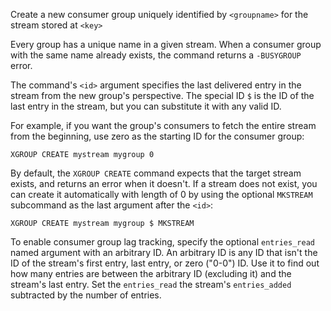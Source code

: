 Create a new consumer group uniquely identified by `<groupname>` for the stream stored at `<key>`

Every group has a unique name in a given stream. 
When a consumer group with the same name already exists, the command returns a `-BUSYGROUP` error.

The command's `<id>` argument specifies the last delivered entry in the stream from the new group's perspective.
The special ID `$` is the ID of the last entry in the stream, but you can substitute it with any valid ID.

For example, if you want the group's consumers to fetch the entire stream from the beginning, use zero as the starting ID for the consumer group:

    XGROUP CREATE mystream mygroup 0

By default, the `XGROUP CREATE` command expects that the target stream exists, and returns an error when it doesn't.
If a stream does not exist, you can create it automatically with length of 0 by using the optional `MKSTREAM` subcommand as the last argument after the `<id>`:

    XGROUP CREATE mystream mygroup $ MKSTREAM

To enable consumer group lag tracking, specify the optional `entries_read` named argument with an arbitrary ID.
An arbitrary ID is any ID that isn't the ID of the stream's first entry, last entry, or zero ("0-0") ID.
Use it to find out how many entries are between the arbitrary ID (excluding it) and the stream's last entry.
Set the `entries_read` the stream's `entries_added` subtracted by the number of entries.
